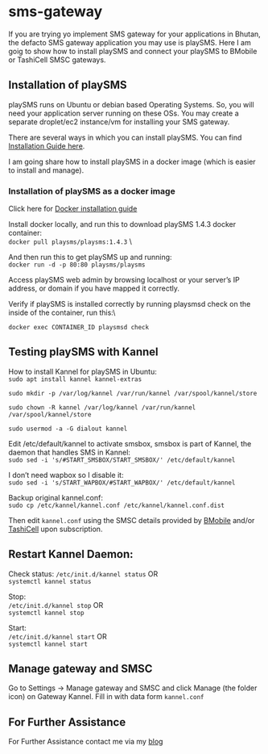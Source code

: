 # sms-gateway
If you are trying yo implement SMS gateway for your applications in Bhutan, the defacto SMS gateway application you may use is playSMS. Here I am goig to show how to install playSMS and connect your playSMS to BMobile or TashiCell SMSC gateways. 

## Installation of playSMS
playSMS runs on Ubuntu or debian based Operating Systems. So, you will need your application server running on these OSs. You may create a separate droplet/ec2 instance/vm for installing your SMS gateway.

There are several ways in which you can install playSMS. You can find [Installation Guide here](https://playsms.org/).

I am going share how to install playSMS in a docker image (which is easier to install and manage).

### Installation of playSMS as a docker image
Click here for [Docker installation guide](https://docs.docker.com/engine/install/ubuntu/)

Install docker locally, and run this to download playSMS 1.4.3 docker container: \
``docker pull playsms/playsms:1.4.3``
\

And then run this to get playSMS up and running:\
``docker run -d -p 80:80 playsms/playsms``


Access playSMS web admin by browsing localhost or your server’s IP address, or domain if you have mapped it correctly.


Verify if playSMS is installed correctly by running playsmsd check on the inside of the container, run this:\

``docker exec CONTAINER_ID playsmsd check``

## Testing playSMS with Kannel
How to install Kannel for playSMS in Ubuntu: \
``sudo apt install kannel kannel-extras``
 
``sudo mkdir -p /var/log/kannel /var/run/kannel /var/spool/kannel/store``
 
``sudo chown -R kannel /var/log/kannel /var/run/kannel /var/spool/kannel/store``
 
``sudo usermod -a -G dialout kannel``
 

Edit /etc/default/kannel to activate smsbox, smsbox is part of Kannel, the daemon that handles SMS in Kannel: \
``sudo sed -i 's/#START_SMSBOX/START_SMSBOX/' /etc/default/kannel``

I don’t need wapbox so I disable it: \
``sudo sed -i 's/START_WAPBOX/#START_WAPBOX/' /etc/default/kannel``

Backup original kannel.conf: \
``sudo cp /etc/kannel/kannel.conf /etc/kannel/kannel.conf.dist``

Then edit ``kannel.conf`` using the SMSC details provided by [BMobile](https://www.bt.bt/) and/or [TashiCell](https://www.tashicell.com/other-services/smsc-gateway) upon subscription. 

## Restart Kannel Daemon:
Check status:
``/etc/init.d/kannel status``				OR \
``systemctl kannel status``


 Stop:\
``/etc/init.d/kannel stop`` 					OR\
``systemctl kannel stop``
 
Start:\
``/etc/init.d/kannel start``					OR\
``systemctl kannel start``

## Manage gateway and SMSC
Go to Settings -> Manage gateway and SMSC and click Manage (the folder icon) on Gateway Kannel. Fill in with data form ``kannel.conf``

## For Further Assistance
For Further Assistance contact me via my [blog](https://bhutanio.com/)


